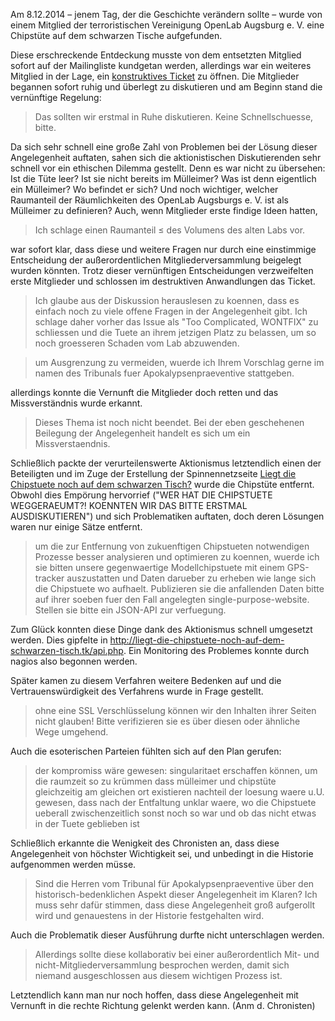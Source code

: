 Am 8.12.2014 – jenem Tag, der die Geschichte verändern sollte – wurde von einem Mitglied der terroristischen Vereinigung OpenLab Augsburg e. V. eine Chipstüte auf dem schwarzen Tische aufgefunden.

Diese erschreckende Entdeckung musste von dem entsetzten Mitglied sofort auf der Mailingliste kundgetan werden, allerdings war ein weiteres Mitglied in der Lage, ein [konstruktives Ticket](https://github.com/openlab-aux/orgafoo/issues/157) zu öffnen. Die Mitglieder begannen sofort ruhig und überlegt zu diskutieren und am Beginn stand die vernünftige Regelung:

> Das sollten wir erstmal in Ruhe diskutieren. Keine Schnellschuesse, bitte.

Da sich sehr schnell eine große Zahl von Problemen bei der Lösung dieser Angelegenheit auftaten, sahen sich die aktionistischen Diskutierenden sehr schnell vor ein ethischen Dilemma gestellt. Denn es war nicht zu übersehen: Ist die Tüte leer? Ist sie nicht bereits im Mülleimer? Was ist denn eigentlich ein Mülleimer? Wo befindet er sich? Und noch wichtiger, welcher Raumanteil der Räumlichkeiten des OpenLab Augsburgs e. V. ist als Mülleimer zu definieren? Auch, wenn Mitglieder erste findige Ideen hatten,

> Ich schlage einen Raumanteil ≤ des Volumens des alten Labs vor.

war sofort klar, dass diese und weitere Fragen nur durch eine einstimmige Entscheidung der außerordentlichen Mitgliederversammlung beigelegt wurden könnten. Trotz dieser vernünftigen Entscheidungen verzweifelten erste Mitglieder und schlossen im destruktiven Anwandlungen das Ticket.

> Ich glaube aus der Diskussion herauslesen zu koennen, dass es einfach noch zu viele offene Fragen in der Angelegenheit gibt. Ich schlage daher vorher das Issue als "Too Complicated, WONTFIX" zu schliessen und die Tuete an ihrem jetzigen Platz zu belassen, um so noch groesseren Schaden vom Lab abzuwenden.

> um Ausgrenzung zu vermeiden, wuerde ich Ihrem Vorschlag gerne im namen des Tribunals fuer Apokalypsenpraeventive stattgeben.

allerdings konnte die Vernunft die Mitglieder doch retten und das Missverständnis wurde erkannt.

> Dieses Thema ist noch nicht beendet. Bei der eben geschehenen Beilegung der Angelegenheit handelt es sich um ein Missverstaendnis.

Schließlich packte der verurteilenswerte Aktionismus letztendlich einen der Beteiligten und im Zuge der Erstellung der Spinnennetzseite [Liegt die Chipstuete noch auf dem schwarzen Tisch?](http://liegt-die-chipstuete-noch-auf-dem-schwarzen-tisch.tk/) wurde die Chipstüte entfernt. Obwohl dies Empörung hervorrief ("WER HAT DIE CHIPSTUETE WEGGERAEUMT?! KOENNTEN WIR DAS BITTE ERSTMAL AUSDISKUTIEREN") und sich Problematiken auftaten, doch deren Lösungen waren nur einige Sätze entfernt.

> um die zur Entfernung von zukuenftigen Chipstueten notwendigen Prozesse besser analysieren und optimieren zu koennen, wuerde ich sie bitten unsere gegenwaertige Modellchipstuete mit einem GPS-tracker auszustatten und Daten darueber zu erheben wie lange sich die Chipstuete wo aufhaelt. Publizieren sie die anfallenden Daten bitte auf ihrer soeben fuer den Fall angelegten single-purpose-website. Stellen sie bitte ein JSON-API zur verfuegung.

Zum Glück konnten diese Dinge dank des Aktionismus schnell umgesetzt werden. Dies gipfelte in <http://liegt-die-chipstuete-noch-auf-dem-schwarzen-tisch.tk/api.php>. Ein Monitoring des Problemes konnte durch nagios also begonnen werden.

Später kamen zu diesem Verfahren weitere Bedenken auf und die Vertrauenswürdigkeit des Verfahrens wurde in Frage gestellt.

> ohne eine SSL Verschlüsselung können wir den Inhalten ihrer Seiten nicht glauben! Bitte verifizieren sie es über diesen oder ähnliche Wege umgehend.

Auch die esoterischen Parteien fühlten sich auf den Plan gerufen:

> der kompromiss wäre gewesen: singularitaet erschaffen können, um die raumzeit so zu krümmen dass mülleimer und chipstüte gleichzeitig am gleichen ort existieren
> nachteil der loesung waere u.U. gewesen, dass nach der Entfaltung unklar waere, wo die Chipstuete ueberall zwischenzeitlich sonst noch so war und ob das nicht etwas in der Tuete geblieben ist


Schließlich erkannte die Wenigkeit des Chronisten an, dass diese Angelegenheit von höchster Wichtigkeit sei, und unbedingt in die Historie aufgenommen werden müsse.

> Sind die Herren vom Tribunal für Apokalypsenpraeventive über den historisch-bedenklichen Aspekt dieser Angelegenheit im Klaren? Ich muss sehr dafür stimmen, dass diese Angelegenheit groß aufgerollt wird und genauestens in der Historie festgehalten wird.

Auch die Problematik dieser Ausführung durfte nicht unterschlagen werden.

> Allerdings sollte diese kollaborativ bei einer außerordentlich Mit- und nicht-Mitgliederversammlung besprochen werden, damit sich niemand ausgeschlossen aus diesem wichtigen Prozess ist.

Letztendlich kann man nur noch hoffen, dass diese Angelegenheit mit Vernunft in die rechte Richtung gelenkt werden kann. (Anm d. Chronisten)
